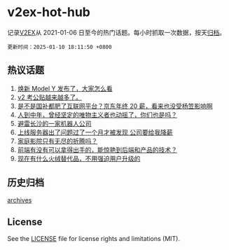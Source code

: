 # v2ex-hot-hub

 记录[V2EX](https://www.v2ex.com/)从 2021-01-06 日至今的热门话题。每小时抓取一次数据，按天[归档](archives)。

`更新时间：2025-01-10 18:11:50 +0800`

## 热议话题

1. [焕新 Model Y 发布了，大家怎么看](https://www.v2ex.com/t/1104047)
1. [v2 考公贴越来越多了。](https://www.v2ex.com/t/1104038)
1. [是不是国补都肥了互联网平台？京东年终 20 薪，看来也没受杨笠影响啊](https://www.v2ex.com/t/1104040)
1. [人到中年，曾经坚定的唯物主义者也动摇了，你们也是吗？](https://www.v2ex.com/t/1104099)
1. [避雷长沙的一家机器人公司](https://www.v2ex.com/t/1104075)
1. [上线服务器出了问题过了一个月才被发现 公司要给我降薪](https://www.v2ex.com/t/1104083)
1. [家庭影院只有无尽的折腾吗？](https://www.v2ex.com/t/1104106)
1. [前端有没有可以拿得出手的，能惊艳到后端和产品的技术？](https://www.v2ex.com/t/1103992)
1. [现在有什么火绒替代品，不用强迫用户升级的](https://www.v2ex.com/t/1104026)

## 历史归档

[archives](archives)

## License

See the [LICENSE](LICENSE) file for license rights and limitations (MIT).
